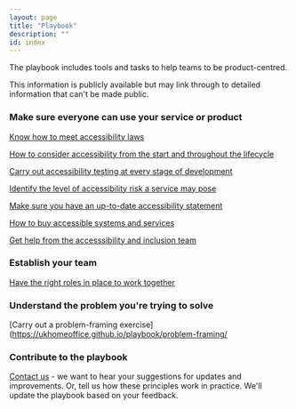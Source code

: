 ```yaml
---
layout: page
title: "Playbook"
description: ""
id: index
---
```


The playbook includes tools and tasks to help teams to be product-centred.

This information is publicly available but may link through to detailed information that can't be made public.




<!-- 2. Know the value your product will bring  
[Read more about principle 2](https://ukhomeoffice.github.io/playbook/know-the-value-your-product-will-bring/)-->

<!-- 3. Design with users  
[Read more about principle 3](https://ukhomeoffice.github.io/playbook/be-user-centred/)-->

### Make sure everyone can use your service or product

[Know how to meet accessibility laws](https://ukhomeoffice.github.io/playbook/accessibility-law/)

[How to consider accessibility from the start and throughout the lifecycle](https://ukhomeoffice.github.io/playbook/accessibility-from-start/)

[Carry out accessibility testing at every stage of development](https://ukhomeoffice.github.io/playbook/accessibility-testing/)

[Identify the level of accessibility risk a service may pose](https://ukhomeoffice.github.io/playbook/accessibility-risk/)

[Make sure you have an up-to-date accessibility statement](https://ukhomeoffice.github.io/playbook/accessibility-statement/)

[How to buy accessible systems and services](https://ukhomeoffice.github.io/playbook/accessibility-buy/)

[Get help from the accesssibility and inclusion team](https://ukhomeoffice.github.io/playbook/accessibility-help/)


### Establish your team  
[Have the right roles in place to work together](https://ukhomeoffice.github.io/playbook/team/)

### Understand the problem you're trying to solve  
[Carry out a problem-framing exercise](https://ukhomeoffice.github.io/playbook/problem-framing/

<!-- ### Use appropriate delivery methods  
[How effective delivery helps to achieve your outcomes](https://ukhomeoffice.github.io/playbook/delivery-methods/)-->


<!-- 6. Iterate, improve and evaluate  
[Read more about principle 6](https://ukhomeoffice.github.io/playbook/delivery-methods/)-->

<!--7. Meet standards  
[Read more about principle 7](https://ukhomeoffice.github.io/playbook/standards-governance/)-->

<!--9. Collaborate and contribute  
[Read more about principle 9](https://ukhomeoffice.github.io/playbook/collaborate/)-->

<!--10. Share and reuse  
[Read more about principle 10](https://ukhomeoffice.github.io/playbook/share/)-->

<!--11. Keep users safe  
[Read more about principle 11](https://ukhomeoffice.github.io/playbook/safe/)-->

<!--12. Work in the open  
[Read more about principle 12](https://ukhomeoffice.github.io/playbook/open/)-->

<!--13. Choose the right technical approach  
[Read more about principle 13](https://ukhomeoffice.github.io/playbook/platforms-and-technology/)-->






### Contribute to the playbook
[Contact us](https://ukhomeoffice.github.io/playbook/contact/) - we want to hear your suggestions for updates and improvements. Or, tell us how these principles work in practice. We'll update the playbook based on your feedback. 
